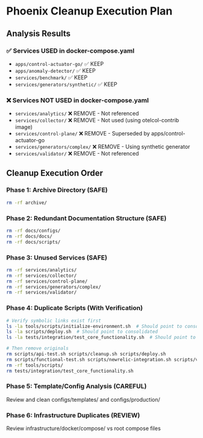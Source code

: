# Phoenix Cleanup Execution Plan

## Analysis Results

### ✅ Services USED in docker-compose.yaml
- `apps/control-actuator-go/` ✅ KEEP
- `apps/anomaly-detector/` ✅ KEEP  
- `services/benchmark/` ✅ KEEP
- `services/generators/synthetic/` ✅ KEEP

### ❌ Services NOT USED in docker-compose.yaml
- `services/analytics/` ❌ REMOVE - Not referenced
- `services/collector/` ❌ REMOVE - Not used (using otelcol-contrib image)
- `services/control-plane/` ❌ REMOVE - Superseded by apps/control-actuator-go
- `services/generators/complex/` ❌ REMOVE - Using synthetic generator
- `services/validator/` ❌ REMOVE - Not referenced

## Cleanup Execution Order

### Phase 1: Archive Directory (SAFE)
```bash
rm -rf archive/
```

### Phase 2: Redundant Documentation Structure (SAFE)
```bash
rm -rf docs/configs/
rm -rf docs/docs/
rm -rf docs/scripts/
```

### Phase 3: Unused Services (SAFE)
```bash
rm -rf services/analytics/
rm -rf services/collector/
rm -rf services/control-plane/
rm -rf services/generators/complex/
rm -rf services/validator/
```

### Phase 4: Duplicate Scripts (With Verification)
```bash
# Verify symbolic links exist first
ls -la tools/scripts/initialize-environment.sh  # Should point to consolidated
ls -la scripts/deploy.sh  # Should point to consolidated
ls -la tests/integration/test_core_functionality.sh  # Should point to consolidated

# Then remove originals
rm scripts/api-test.sh scripts/cleanup.sh scripts/deploy.sh
rm scripts/functional-test.sh scripts/newrelic-integration.sh scripts/validate-system.sh
rm -rf tools/scripts/
rm tests/integration/test_core_functionality.sh
```

### Phase 5: Template/Config Analysis (CAREFUL)
Review and clean configs/templates/ and configs/production/

### Phase 6: Infrastructure Duplicates (REVIEW)
Review infrastructure/docker/compose/ vs root compose files
